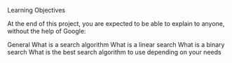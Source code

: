 Learning Objectives
	
At the end of this project, you are expected to be able to explain to anyone, without the help of Google:

General
	What is a search algorithm
	What is a linear search
	What is a binary search
	What is the best search algorithm to use depending on your needs
